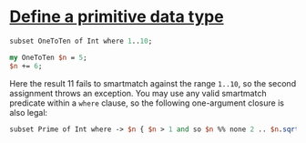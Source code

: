 [1]: https://rosettacode.org/wiki/Define_a_primitive_data_type

# [Define a primitive data type][1]



```perl
subset OneToTen of Int where 1..10;

my OneToTen $n = 5;
$n += 6;
```


Here the result 11 fails to smartmatch against the range `1..10`, so the second assignment throws an exception. You may use any valid smartmatch predicate within a `where` clause, so the following one-argument closure is also legal:

```perl
subset Prime of Int where -> $n { $n > 1 and so $n %% none 2 .. $n.sqrt }
```
